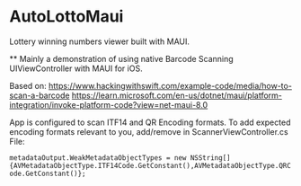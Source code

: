 # AutoLottoMaui
 Lottery winning numbers viewer built with MAUI.

 ** Mainly a demonstration of using native Barcode Scanning UIViewController with MAUI for iOS.

 Based on:
 https://www.hackingwithswift.com/example-code/media/how-to-scan-a-barcode
 https://learn.microsoft.com/en-us/dotnet/maui/platform-integration/invoke-platform-code?view=net-maui-8.0

 App is configured to scan ITF14 and QR Encoding formats.
 To add expected encoding formats relevant to you, add/remove in ScannerViewController.cs File:

 ```metadataOutput.WeakMetadataObjectTypes = new NSString[] {AVMetadataObjectType.ITF14Code.GetConstant(),AVMetadataObjectType.QRCode.GetConstant()};```
